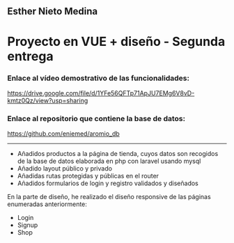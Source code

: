 ## Esther Nieto Medina
# Proyecto en VUE + diseño - Segunda entrega

### Enlace al vídeo demostrativo de las funcionalidades:

https://drive.google.com/file/d/1YFe56QFTp71ApJU7EMg6V8vD-kmtz0Qz/view?usp=sharing

### Enlace al repositorio que contiene la base de datos:

https://github.com/eniemed/aromio_db

---

<ul>
  <li>Añadidos productos a la página de tienda, cuyos datos son recogidos de la base de datos elaborada en php con laravel usando mysql</li>
  <li>Añadido layout público y privado</li>
  <li>Añadidas rutas protegidas y públicas en el router</li>
  <li>Añadidos formularios de login y registro validados y diseñados</li>
</ul>

En la parte de diseño, he realizado el diseño responsive de las páginas enumeradas anteriormente:
<ul>
  <li>Login</li>
  <li>Signup</li>
  <li>Shop</li>
</ul>
